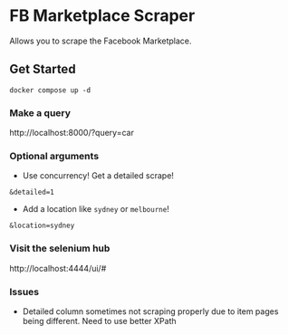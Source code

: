 # FB Marketplace Scraper

Allows you to scrape the Facebook Marketplace.

## Get Started

```
docker compose up -d
```

### Make a query

http://localhost:8000/?query=car

### Optional arguments

- Use concurrency! Get a detailed scrape!

```
&detailed=1
```


- Add a location like `sydney` or `melbourne`!


```
&location=sydney
```

### Visit the selenium hub

http://localhost:4444/ui/#

### Issues

- Detailed column sometimes not scraping properly due to item pages being different. Need to use better XPath
